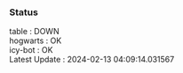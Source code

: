 ### Status


table : DOWN  
hogwarts : OK  
icy-bot : OK  
Latest Update : 2024-02-13 04:09:14.031567
